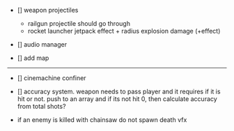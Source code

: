 - [] weapon projectiles
  - railgun projectile should go through
  - rocket launcher jetpack effect + radius explosion damage (+effect)

- [] audio manager
- [] add map

---

- [] cinemachine confiner
- [] accuracy system. weapon needs to pass player and it requires if it is hit or not.
  push to an array and if its not hit 0, then calculate accuracy from total shots?


- if an enemy is killed with chainsaw do not spawn death vfx
